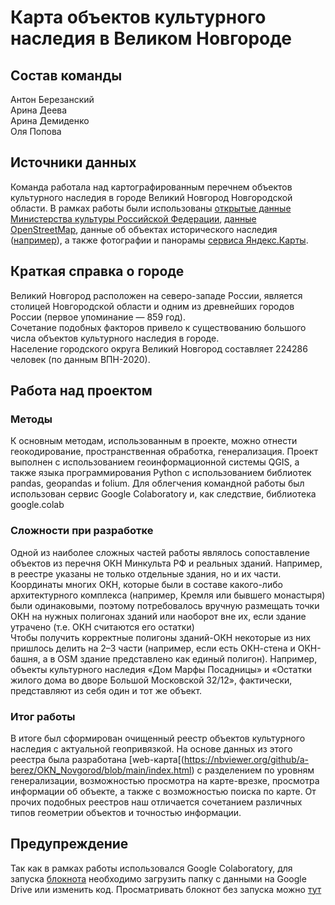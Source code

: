 # Карта объектов культурного наследия в Великом Новгороде
## Состав команды
Антон Березанский  
Арина Деева  
Арина Демиденко  
Оля Попова

## Источники данных
Команда работала над картографированным перечнем объектов культурного наследия в городе Великий Новгород Новгородской области.
В рамках работы были использованы [открытые данные Министерства культуры Российской Федерации](https://opendata.mkrf.ru/opendata/7705851331-egrkn/), [данные OpenStreetMap](https://www.openstreetmap.org/relation/2417529), данные об объектах исторического наследия ([например](https://gpvn.ru/34374/vn08209)), а также фотографии и панорамы [сервиса Яндекс.Карты](https://yandex.ru/maps/24/veliky-novgorod/?ll=31.275132%2C58.520913&z=17.97).


## Краткая справка о городе
Великий Новгород расположен на северо-западе России, является столицей Новгородской области и одним из древнейших городов России (первое упоминание — 859 год).  
Сочетание подобных факторов привело к существованию большого числа объектов культурного наследия в городе.  
Население городского округа Великий Новгород составляет 224286 человек (по данным ВПН-2020).

## Работа над проектом
### Методы
К основным методам, использованным в проекте, можно отнести геокодирование, пространственная обработка, генерализация. Проект выполнен с использованием геоинформационной системы QGIS, а также языка программирования Python с использованием библиотек pandas, geopandas и folium. Для облегчения командной работы был использован сервис Google Colaboratory и, как следствие, библиотека google.colab

### Сложности при разработке
Одной из наиболее сложных частей работы являлось сопоставление объектов из перечня ОКН Минкульта РФ и реальных зданий. Например, в реестре указаны не только отдельные здания, но и их части. Координаты многих ОКН, которые были в составе какого-либо архитектурного комплекса (например, Кремля или бывшего монастыря) были одинаковыми, поэтому потребовалось вручную размещать точки ОКН на нужных полигонах зданий или наоборот вне их, если здание утрачено (т.е. ОКН считаются его остатки)  
Чтобы получить корректные полигоны зданий-ОКН некоторые из них пришлось делить на 2–3 части (например, если есть ОКН-стена и ОКН-башня, а в OSM здание представлено как единый полигон). Например, объекты культурного наследия «Дом Марфы Посадницы» и «Остатки жилого дома во дворе Большой Московской 32/12», фактически, представляют из себя один и тот же объект. 

### Итог работы
В итоге был сформирован очищенный реестр объектов культурного наследия с актуальной геопривязкой. На основе данных из этого реестра была разработана [web-карта[(https://nbviewer.org/github/a-berez/OKN_Novgorod/blob/main/index.html) с разделением по уровням генерализации, возможностью просмотра на карте-врезке, просмотра информации об объекте, а также с возможностью поиска по карте. От прочих подобных реестров наш отличается сочетанием различных типов геометрии объектов и точностью информации.


## Предупреждение
Так как в рамках работы использовался Google Colaboratory, для запуска [блокнота](https://github.com/a-berez/OKN_Novgorod/blob/main/VelN_OKN.ipynb) необходимо загрузить папку с данными на Google Drive или изменить код.
Просматривать блокнот без запуска можно [тут](https://github.com/a-berez/OKN_Novgorod/blob/main/VelN_OKN.ipynb)
